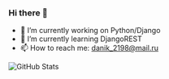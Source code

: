 ### Hi there 👋

<!--
**aeSYNK/aeSYNK** is a ✨ _special_ ✨ repository because its `README.md` (this file) appears on your GitHub profile.

Here are some ideas to get you started:
-->
- 🔭 I’m currently working on Python/Django
- 🌱 I’m currently learning DjangoREST
- 📫 How to reach me: danik_2198@mail.ru

![GitHub Stats](https://github-readme-stats.vercel.app/api?username=aeSYNK&theme=radical)
